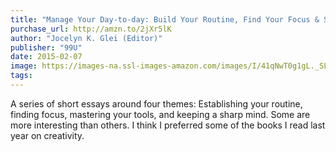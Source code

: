 ```yaml
---
title: "Manage Your Day-to-day: Build Your Routine, Find Your Focus & Sharpen Your Creative Mind"
purchase_url: http://amzn.to/2jXr5lK
author: "Jocelyn K. Glei (Editor)"
publisher: "99U"
date: 2015-02-07
image: https://images-na.ssl-images-amazon.com/images/I/41qNwT0g1gL._SL75_.jpg
tags:
---
```


A series of short essays around four themes: Establishing your routine, finding focus, mastering your tools, and keeping a sharp mind. Some are more interesting than others. I think I preferred some of the books I read last year on creativity.
